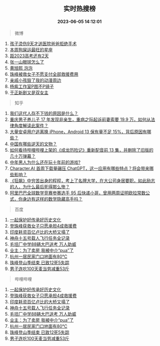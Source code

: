 <div align="center"><h2>实时热搜榜</h2><h4>2023-06-05 14:12:01</h4></div>

> 微博  

1. [孩子烫伤9天才送医院爸爸拒绝手术](https://s.weibo.com/weibo?q=%23%E5%AD%A9%E5%AD%90%E7%83%AB%E4%BC%A49%E5%A4%A9%E6%89%8D%E9%80%81%E5%8C%BB%E9%99%A2%E7%88%B8%E7%88%B8%E6%8B%92%E7%BB%9D%E6%89%8B%E6%9C%AF%23&t=31&band_rank=1&Refer=top)<br />
2. [本周狗屎运最旺的星座](https://s.weibo.com/weibo?q=%E6%9C%AC%E5%91%A8%E7%8B%97%E5%B1%8E%E8%BF%90%E6%9C%80%E6%97%BA%E7%9A%84%E6%98%9F%E5%BA%A7&t=31&band_rank=2&Refer=top)<br />
3. [距2023高考还有2天](https://s.weibo.com/weibo?q=%23%E8%B7%9D2023%E9%AB%98%E8%80%83%E8%BF%98%E6%9C%892%E5%A4%A9%23&t=31&band_rank=3&Refer=top)<br />
4. [张一山眼球怎么了](https://s.weibo.com/weibo?q=%23%E5%BC%A0%E4%B8%80%E5%B1%B1%E7%9C%BC%E7%90%83%E6%80%8E%E4%B9%88%E4%BA%86%23&t=31&band_rank=4&Refer=top)<br />
5. [黄旭熙 泡泡](https://s.weibo.com/weibo?q=%E9%BB%84%E6%97%AD%E7%86%99%20%E6%B3%A1%E6%B3%A1&t=31&band_rank=5&Refer=top)<br />
6. [珠峰被救女子不愿支付全部救援费用](https://s.weibo.com/weibo?q=%23%E7%8F%A0%E5%B3%B0%E8%A2%AB%E6%95%91%E5%A5%B3%E5%AD%90%E4%B8%8D%E6%84%BF%E6%94%AF%E4%BB%98%E5%85%A8%E9%83%A8%E6%95%91%E6%8F%B4%E8%B4%B9%E7%94%A8%23&t=31&band_rank=6&Refer=top)<br />
7. [亲戚小孩毁了我的动漫周边](https://s.weibo.com/weibo?q=%E4%BA%B2%E6%88%9A%E5%B0%8F%E5%AD%A9%E6%AF%81%E4%BA%86%E6%88%91%E7%9A%84%E5%8A%A8%E6%BC%AB%E5%91%A8%E8%BE%B9&t=31&band_rank=7&Refer=top)<br />
8. [杨紫工作室P图不P镜子](https://s.weibo.com/weibo?q=%23%E6%9D%A8%E7%B4%AB%E5%B7%A5%E4%BD%9C%E5%AE%A4P%E5%9B%BE%E4%B8%8DP%E9%95%9C%E5%AD%90%23&t=31&band_rank=8&Refer=top)<br />
9. [于正新剧又是双女主](https://s.weibo.com/weibo?q=%23%E4%BA%8E%E6%AD%A3%E6%96%B0%E5%89%A7%E5%8F%88%E6%98%AF%E5%8F%8C%E5%A5%B3%E4%B8%BB%23&t=31&band_rank=9&Refer=top)<br />

> 知乎  

1. [我们这代人存不下钱的原因是什么？](https://www.zhihu.com/question/603826642)<br />
2. [重庆男子养儿子 17 年发现非亲生，重病之际起诉前妻索要 19.9 万，如何从法律角度解读此案件？](https://www.zhihu.com/question/604728463)<br />
3. [大量安卓用户逃离换 iPhone，Android 13 保有量不足 15%，背后原因有哪些？](https://www.zhihu.com/question/604820761)<br />
4. [中国有哪些逆天的文物？](https://www.zhihu.com/question/22638720)<br />
5. [如何看待哔哩哔哩上架的《成龙历险记》重新配音前 13 集，并删除了旧版的几十万弹幕？](https://www.zhihu.com/question/604251906)<br />
6. [中年男人为什么还在玩十年前的游戏?](https://www.zhihu.com/question/602764416)<br />
7. [Character.AI 首周下载量碾压 ChatGPT，这一应用有哪些特点？将会带来哪些影响？](https://www.zhihu.com/question/604552431)<br />
8. [《狂飙》中穷苦出身的程程，考上了名牌大学，在大公司身居要职，如此励志的人，为什么最后死得那么惨？](https://www.zhihu.com/question/604132619)<br />
9. [阿里巴巴全球数学竞赛参赛选手 95 后快递小哥，曾用两周证明欧拉常数公式，你身边有这样的数学隐藏高手吗？](https://www.zhihu.com/question/604783697)<br />

> 百度  

1. [一起保护好传承好历史文化](https://www.baidu.com/s?wd=%E4%B8%80%E8%B5%B7%E4%BF%9D%E6%8A%A4%E5%A5%BD%E4%BC%A0%E6%89%BF%E5%A5%BD%E5%8E%86%E5%8F%B2%E6%96%87%E5%8C%96&sa=fyb_news&rsv_dl=fyb_news)<br />
2. [登珠峰获救女子只愿承担4成救援费](https://www.baidu.com/s?wd=%E7%99%BB%E7%8F%A0%E5%B3%B0%E8%8E%B7%E6%95%91%E5%A5%B3%E5%AD%90%E5%8F%AA%E6%84%BF%E6%89%BF%E6%8B%854%E6%88%90%E6%95%91%E6%8F%B4%E8%B4%B9&sa=fyb_news&rsv_dl=fyb_news)<br />
3. [印度耗资百亿卢比的大桥又塌了](https://www.baidu.com/s?wd=%E5%8D%B0%E5%BA%A6%E8%80%97%E8%B5%84%E7%99%BE%E4%BA%BF%E5%8D%A2%E6%AF%94%E7%9A%84%E5%A4%A7%E6%A1%A5%E5%8F%88%E5%A1%8C%E4%BA%86&sa=fyb_news&rsv_dl=fyb_news)<br />
4. [神舟十五号载人飞行任务全记录](https://www.baidu.com/s?wd=%E7%A5%9E%E8%88%9F%E5%8D%81%E4%BA%94%E5%8F%B7%E8%BD%BD%E4%BA%BA%E9%A3%9E%E8%A1%8C%E4%BB%BB%E5%8A%A1%E5%85%A8%E8%AE%B0%E5%BD%95&sa=fyb_news&rsv_dl=fyb_news)<br />
5. [毛坦厂中学88辆大巴送考 万人助威](https://www.baidu.com/s?wd=%E6%AF%9B%E5%9D%A6%E5%8E%82%E4%B8%AD%E5%AD%A688%E8%BE%86%E5%A4%A7%E5%B7%B4%E9%80%81%E8%80%83+%E4%B8%87%E4%BA%BA%E5%8A%A9%E5%A8%81&sa=fyb_news&rsv_dl=fyb_news)<br />
6. [业主：为了卖房 我被中介“pua”了](https://www.baidu.com/s?wd=%E4%B8%9A%E4%B8%BB%EF%BC%9A%E4%B8%BA%E4%BA%86%E5%8D%96%E6%88%BF+%E6%88%91%E8%A2%AB%E4%B8%AD%E4%BB%8B%E2%80%9Cpua%E2%80%9D%E4%BA%86&sa=fyb_news&rsv_dl=fyb_news)<br />
7. [杭州一居民家门口地面有80℃](https://www.baidu.com/s?wd=%E6%9D%AD%E5%B7%9E%E4%B8%80%E5%B1%85%E6%B0%91%E5%AE%B6%E9%97%A8%E5%8F%A3%E5%9C%B0%E9%9D%A2%E6%9C%8980%E2%84%83&sa=fyb_news&rsv_dl=fyb_news)<br />
8. [珠峰登山季结束 已致12死5失踪](https://www.baidu.com/s?wd=%E7%8F%A0%E5%B3%B0%E7%99%BB%E5%B1%B1%E5%AD%A3%E7%BB%93%E6%9D%9F+%E5%B7%B2%E8%87%B412%E6%AD%BB5%E5%A4%B1%E8%B8%AA&sa=fyb_news&rsv_dl=fyb_news)<br />
9. [男子连吃100天麦当劳减重53斤](https://www.baidu.com/s?wd=%E7%94%B7%E5%AD%90%E8%BF%9E%E5%90%83100%E5%A4%A9%E9%BA%A6%E5%BD%93%E5%8A%B3%E5%87%8F%E9%87%8D53%E6%96%A4&sa=fyb_news&rsv_dl=fyb_news)<br />

> 哔哩哔哩  

1. [一起保护好传承好历史文化](https://www.baidu.com/s?wd=%E4%B8%80%E8%B5%B7%E4%BF%9D%E6%8A%A4%E5%A5%BD%E4%BC%A0%E6%89%BF%E5%A5%BD%E5%8E%86%E5%8F%B2%E6%96%87%E5%8C%96&sa=fyb_news&rsv_dl=fyb_news)<br />
2. [登珠峰获救女子只愿承担4成救援费](https://www.baidu.com/s?wd=%E7%99%BB%E7%8F%A0%E5%B3%B0%E8%8E%B7%E6%95%91%E5%A5%B3%E5%AD%90%E5%8F%AA%E6%84%BF%E6%89%BF%E6%8B%854%E6%88%90%E6%95%91%E6%8F%B4%E8%B4%B9&sa=fyb_news&rsv_dl=fyb_news)<br />
3. [印度耗资百亿卢比的大桥又塌了](https://www.baidu.com/s?wd=%E5%8D%B0%E5%BA%A6%E8%80%97%E8%B5%84%E7%99%BE%E4%BA%BF%E5%8D%A2%E6%AF%94%E7%9A%84%E5%A4%A7%E6%A1%A5%E5%8F%88%E5%A1%8C%E4%BA%86&sa=fyb_news&rsv_dl=fyb_news)<br />
4. [神舟十五号载人飞行任务全记录](https://www.baidu.com/s?wd=%E7%A5%9E%E8%88%9F%E5%8D%81%E4%BA%94%E5%8F%B7%E8%BD%BD%E4%BA%BA%E9%A3%9E%E8%A1%8C%E4%BB%BB%E5%8A%A1%E5%85%A8%E8%AE%B0%E5%BD%95&sa=fyb_news&rsv_dl=fyb_news)<br />
5. [毛坦厂中学88辆大巴送考 万人助威](https://www.baidu.com/s?wd=%E6%AF%9B%E5%9D%A6%E5%8E%82%E4%B8%AD%E5%AD%A688%E8%BE%86%E5%A4%A7%E5%B7%B4%E9%80%81%E8%80%83+%E4%B8%87%E4%BA%BA%E5%8A%A9%E5%A8%81&sa=fyb_news&rsv_dl=fyb_news)<br />
6. [业主：为了卖房 我被中介“pua”了](https://www.baidu.com/s?wd=%E4%B8%9A%E4%B8%BB%EF%BC%9A%E4%B8%BA%E4%BA%86%E5%8D%96%E6%88%BF+%E6%88%91%E8%A2%AB%E4%B8%AD%E4%BB%8B%E2%80%9Cpua%E2%80%9D%E4%BA%86&sa=fyb_news&rsv_dl=fyb_news)<br />
7. [杭州一居民家门口地面有80℃](https://www.baidu.com/s?wd=%E6%9D%AD%E5%B7%9E%E4%B8%80%E5%B1%85%E6%B0%91%E5%AE%B6%E9%97%A8%E5%8F%A3%E5%9C%B0%E9%9D%A2%E6%9C%8980%E2%84%83&sa=fyb_news&rsv_dl=fyb_news)<br />
8. [珠峰登山季结束 已致12死5失踪](https://www.baidu.com/s?wd=%E7%8F%A0%E5%B3%B0%E7%99%BB%E5%B1%B1%E5%AD%A3%E7%BB%93%E6%9D%9F+%E5%B7%B2%E8%87%B412%E6%AD%BB5%E5%A4%B1%E8%B8%AA&sa=fyb_news&rsv_dl=fyb_news)<br />
9. [男子连吃100天麦当劳减重53斤](https://www.baidu.com/s?wd=%E7%94%B7%E5%AD%90%E8%BF%9E%E5%90%83100%E5%A4%A9%E9%BA%A6%E5%BD%93%E5%8A%B3%E5%87%8F%E9%87%8D53%E6%96%A4&sa=fyb_news&rsv_dl=fyb_news)<br />
